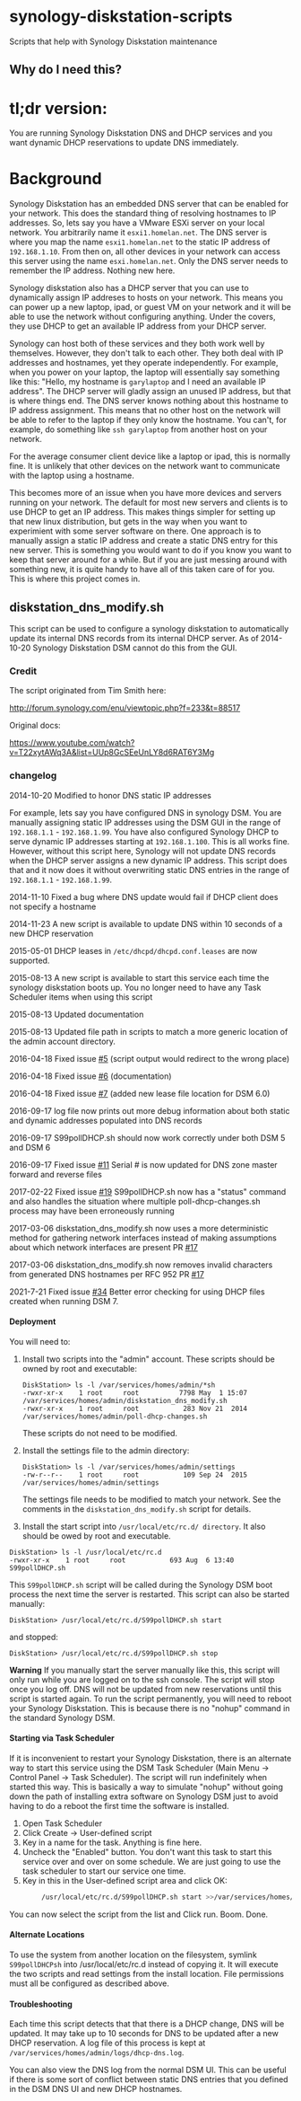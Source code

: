 synology-diskstation-scripts
============================

Scripts that help with Synology Diskstation maintenance



## Why do I need this?

# tl;dr version:  
You are running Synology Diskstation DNS and DHCP services and you want dynamic DHCP reservations to update DNS immediately.

# Background
Synology Diskstation has an embedded DNS server that can be enabled for your network.  This does the standard thing of resolving hostnames to IP addresses.  So, lets say you have a VMware ESXi server on your local network. You arbitrarily name it `esxi1.homelan.net`.   The DNS server is where you map the name `esxi1.homelan.net` to the static IP address of `192.168.1.10`.  From then on, all other devices in your network can access this server using the name `esxi.homelan.net`.  Only the DNS server needs to remember the IP address.  Nothing new here.

Synology diskstation also has a DHCP server that you can use to dynamically assign IP addreses to hosts on your network.  This means you can power up a new laptop, ipad, or guest VM on your network and it will be able to use the network without configuring anything.  Under the covers, they use DHCP to get an available IP address from your DHCP server.

Synology can host both of these services and they both work well by themselves.  However, they don't talk to each other.  They both deal with IP addresses and hostnames, yet they operate independently.  For example, when you power on your laptop, the laptop will essentially say something like this:  "Hello, my hostname is `garylaptop` and I need an available IP address".  The DHCP server will gladly assign an unused IP address, but that is where things end.  The DNS server knows nothing about this hostname to IP address assignment.  This means that no other host on the network will be able to refer to the laptop if they only know the hostname.  You can't, for example, do something like `ssh garylaptop` from another host on your network.

For the average consumer client device like a laptop or ipad, this is normally fine.  It is unlikely that other devices on the network want to communicate with the laptop using a hostname.

This becomes more of an issue when you have more devices and servers running on your network.  The default for most new servers and clients is to use DHCP to get an IP address.  This makes things simpler for setting up that new linux distribution, but gets in the way when you want to experimient with some server software on there.  One approach is to manually assign a static IP address and create a static DNS entry for this new server.  This is something you would want to do if you know you want to keep that server around for a while.  But if you are just messing around with something new, it is quite handy to have all of this taken care of for you.  This is where this project comes in.

## diskstation_dns_modify.sh

This script can be used to configure a synology diskstation to automatically update its internal DNS records from its internal DHCP server.  As of 2014-10-20 Synology Diskstation DSM cannot do this from the GUI.

### Credit

The script originated from Tim Smith here:

http://forum.synology.com/enu/viewtopic.php?f=233&t=88517

Original docs:

https://www.youtube.com/watch?v=T22xytAWq3A&list=UUp8GcSEeUnLY8d6RAT6Y3Mg


### changelog

2014-10-20  Modified to honor DNS static IP addresses

For example, lets say you have configured DNS in synology DSM.  You are manually assigning static IP addresses using the DSM GUI in the range of `192.168.1.1` - `192.168.1.99`.  You have also configured Synology DHCP to serve dynamic IP addresses starting at `192.168.1.100`.  This is all works fine.  However, without this script here, Synology will not update DNS records when the DHCP server assigns a new dynamic IP address.  This script does that and it now does it without overwriting static DNS entries in the range of `192.168.1.1` - `192.168.1.99`.

2014-11-10  Fixed a bug where DNS update would fail if DHCP client does not specify a hostname

2014-11-23  A new script is available to update DNS within 10 seconds of a new DHCP reservation

2015-05-01  DHCP leases in `/etc/dhcpd/dhcpd.conf.leases` are now supported.  

2015-08-13  A new script is available to start this service each time the synology diskstation boots up.  You no longer need to have any Task Scheduler items when using this script 

2015-08-13  Updated documentation

2015-08-13  Updated file path in scripts to match a more generic location of the admin account directory.

2016-04-18  Fixed issue [#5](https://github.com/gclayburg/synology-diskstation-scripts/issues/5) (script output would redirect to the wrong place)

2016-04-18  Fixed issue [#6](https://github.com/gclayburg/synology-diskstation-scripts/issues/6) (documentation)

2016-04-18  Fixed issue [#7](https://github.com/gclayburg/synology-diskstation-scripts/issues/7) (added new lease file location for DSM 6.0)

2016-09-17  log file now prints out more debug information about both static and dynamic addresses populated into DNS records

2016-09-17  S99pollDHCP.sh should now work correctly under both DSM 5 and DSM 6

2016-09-17  Fixed issue [#11](https://github.com/gclayburg/synology-diskstation-scripts/issues/11) Serial # is now updated for DNS zone master forward and reverse files

2017-02-22 Fixed issue [#19](https://github.com/gclayburg/synology-diskstation-scripts/issues/19) S99pollDHCP.sh now has a "status" command and also handles the situation where multiple poll-dhcp-changes.sh process may have been erroneously running

2017-03-06 diskstation_dns_modify.sh now uses a more deterministic method for gathering network interfaces instead of making assumptions about which network interfaces are present PR [#17](https://github.com/gclayburg/synology-diskstation-scripts/pull/17)

2017-03-06 diskstation_dns_modify.sh now removes invalid characters from generated DNS hostnames per RFC 952  PR [#17](https://github.com/gclayburg/synology-diskstation-scripts/pull/17) 

2021-7-21 Fixed issue [#34](https://github.com/gclayburg/synology-diskstation-scripts/issues/34) Better error checking for using DHCP files created when running DSM 7.

#### Deployment

You will need to:

1. Install two scripts into the "admin" account.  These scripts should be owned by root and executable:

    ```
    DiskStation> ls -l /var/services/homes/admin/*sh
    -rwxr-xr-x    1 root     root          7798 May  1 15:07 /var/services/homes/admin/diskstation_dns_modify.sh
    -rwxr-xr-x    1 root     root           283 Nov 21  2014 /var/services/homes/admin/poll-dhcp-changes.sh
    ```
   These scripts do not need to be modified.

2. Install the settings file to the admin directory:

    ```
    DiskStation> ls -l /var/services/homes/admin/settings                              
    -rw-r--r--    1 root     root           109 Sep 24  2015 /var/services/homes/admin/settings
    ```

    The settings file needs to be modified to match your network.  See the comments in the `diskstation_dns_modify.sh` script for details.

3. Install the start script into `/usr/local/etc/rc.d/ directory`.  It also should be owed by root and executable.

```
DiskStation> ls -l /usr/local/etc/rc.d
-rwxr-xr-x    1 root     root           693 Aug  6 13:40 S99pollDHCP.sh
```

This `S99pollDHCP.sh` script will be called during the Synology DSM boot process the next time the server is restarted.  This script can also be started manually:

```
DiskStation> /usr/local/etc/rc.d/S99pollDHCP.sh start
```

and stopped:

```
DiskStation> /usr/local/etc/rc.d/S99pollDHCP.sh stop
```

__Warning__ If you manually start the server manually like this, this script will only run while you are logged on to the ssh console.  The script will stop once you log off.  DNS will not be updated from new reservations until this script is started again.  To run the script permanently, you will need to reboot your Synology Diskstation.   This is because there is no "nohup" command in the standard Synology DSM.  


#### Starting via Task Scheduler
If it is inconvenient to restart your Synology Diskstation, there is an alternate way to start this service using the DSM Task Scheduler (Main Menu -> Control Panel -> Task Scheduler).  The script will run indefinitely when started this way.  This is basically a way to simulate "nohup" without going down the path of installing extra software on Synology DSM just to avoid having to do a reboot the first time the software is installed.

1.  Open Task Scheduler
2.  Click Create -> User-defined script
3.  Key in a name for the task.  Anything is fine here.
4.  Uncheck the "Enabled" button.  You don't want this task to start this service over and over on some schedule.  We are just going to use the task scheduler to start our service one time.
5.  Key in this in the User-defined script area and click OK:

```sh
        /usr/local/etc/rc.d/S99pollDHCP.sh start >>/var/services/homes/admin/startS99pollDHCP.log
```

You can now select the script from the list and Click run.  Boom.  Done.

#### Alternate Locations
To use the system from another location on the filesystem, symlink `S99pollDHCPsh` into /usr/local/etc/rc.d instead of copying it.  It will execute the two scripts and read settings from the install location.  File permissions must all be configured as described above.

#### Troubleshooting

Each time this script detects that that there is a DHCP change, DNS will be updated.  It may take up to 10 seconds for DNS to be updated after a new DHCP reservation.  A log file of this process is kept at `/var/services/homes/admin/logs/dhcp-dns.log`.  

You can also view the DNS log from the normal DSM UI.  This can be useful if there is some sort of conflict between static DNS entries that you defined in the DSM DNS UI and new DHCP hostnames.

